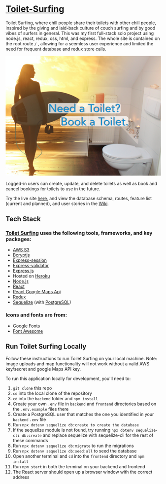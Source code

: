 # [Toilet-Surfing](https://toiletsurfing.herokuapp.com/)

Toilet Surfing, where chill people share their toilets with other chill people, inspired by the giving and laid-back culture of couch surfing and by good vibes of surfers in general. This was my first full-stack solo project using node.js, react, redux, css, html, and express. The whole site is contained on the root route `/` , allowing for a seemless user experience and limited the need for frequent database and redux store calls.

![Welcome to Toilet Surfing](/frontend/public/pictures/toilet-surfer-preview.png)

Logged-in users can create, update, and delete toilets as well as book and cancel bookings for toilets to use in the future.

Try the live site [here](https://toiletsurfing.herokuapp.com/), and view the database schema, routes, feature list (current and planned), and user stories in the [Wiki](https://github.com/zduvall/Toilet-Surfing/wiki).

## Tech Stack
### [Toilet Surfing](https://toiletsurfing.herokuapp.com/) uses the following tools, frameworks, and key packages:

* [AWS S3](https://aws.amazon.com/s3/)
* [Bcryptjs](https://www.npmjs.com/package/bcrypt)
* [Express-session](https://www.npmjs.com/package/express-session)
* [Express-validator](https://express-validator.github.io/docs/)
* [Express.js](https://expressjs.com/)
* Hosted on [Heroku](https://dashboard.heroku.com/)
* [Node.js](https://nodejs.org/en/)
* [React](https://reactjs.org/)
* [React Google Maps Api](https://react-google-maps-api-docs.netlify.app/)
* [Redux](https://react-redux.js.org/)
* [Sequelize](https://sequelize.org/) (with [PostgreSQL](https://www.postgresql.org/))


### Icons and fonts are from:
* [Google Fonts](https://fonts.google.com/)
* [Font Awesome](https://fontawesome.com/)

## Run Toilet Surfing Locally
Follow these instructions to run Toilet Surfing on your local machine. Note: image uploads and map functionality will not work without a valid AWS key/secret and google Maps API key.

To run this application locally for development, you'll need to:

1. `git clone` this repo
2. `cd` into the local clone of the repository
3. `cd` into the `backend` folder and `npm install`
4. Create your own `.env` file in `backend` and `frontend` directories based on the `.env.example` files there
5. Create a PostgreSQL user that matches the one you identified in your `backend` `.env` file
6. Run `npx dotenv sequelize db:create to create the database`
7. If the sequelize module is not found, try running `npx dotenv sequelize-cli db:create` and replace sequelize with sequelize-cli for the rest of these commands
8. Run `npx dotenv sequelize db:migrate` to run the migrations
9. Run `npx dotenv sequelize db:seed:all` to seed the database
10. Open another terminal and `cd` into the `frontend` directory and `npm install`
11. Run `npm start` in both the terminal on your backend and frontend
12. The React server should open up a browser window with the correct address
